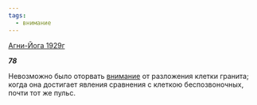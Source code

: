 ```yaml
---
tags:
  - внимание
---
```

[Агни-Йога 1929г](https://127.0.0.1:4002/agni/1929)

___78___

Невозможно было оторвать [внимание](../../../tags/#внимание) от разложения клетки гранита; когда она достигает явления сравнения с клеткою беспозвоночных, почти тот же пульс.